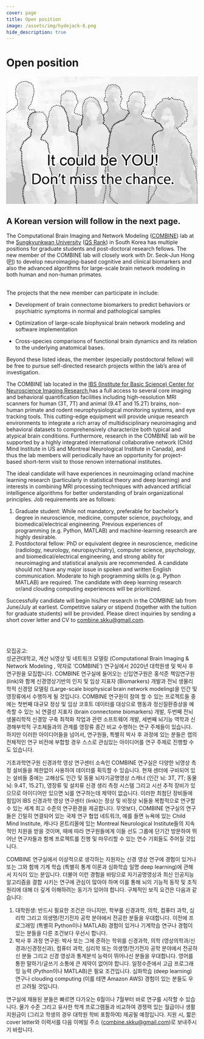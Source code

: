 ```yaml
---
cover: page
title: Open position
image: /assets/img/hydejack-8.png
hide_description: true
---
```


# Open position
![future student](/assets/img/future_students3.jpg)

## A Korean version will follow in the next page.
<div style="text-align:left">The Computational Brain Imaging and Network Modeling (<a href="https://combinelab.net">COMBINE</a>) lab at the <a href="https://www.skku.edu/eng/index.do">Sungkyunkwan University</a> (<a href="https://www.topuniversities.com/universities/sungkyunkwan-universityskku">QS Rank</a>) in South Korea has multiple positions for graduate students and post-doctoral research fellows. The new member of the COMBINE lab will closely work with Dr. Seok-Jun Hong (<a href="https://combinelab.net/resume/">PI</a>) to develop neuroimaging-based cognitive and clinical biomarkers and also the advanced algorithms for large-scale brain network modeling in both human and non-human primates. <br/><br/>

The projects that the new member can participate in include:

- Development of brain connectome biomarkers to predict behaviors or psychiatric symptoms in normal and pathological samples

- Optimization of large-scale biophysical brain network modeling and software implementation

- Cross-species comparisons of functional brain dynamics and its relation to the underlying anatomical bases. 

Beyond these listed ideas, the member (especially postdoctoral fellow) will be free to pursue self-directed research projects within the lab’s area of investigation.<br/>

The COMBINE lab located in the <a href="https://cnir.ibs.re.kr/html/cnir_en/"> IBS (Institute for Basic Science) Center for Neuroscience Imaging Research </A>has a full access to several core imaging and behavioral quantification facilities including high-resolution MRI scanners for human (3T, 7T) and animal (9.4T and 15.2T) brains, non-human primate and rodent neurophysiological monitoring systems, and eye tracking tools. This cutting-edge equipment will provide unique research environments to integrate a rich array of multidisciplinary neuroimaging and behavioral datasets to comprehensively characterize both typical and atypical brain conditions. Furthermore, research in the COMBINE lab will be supported by a highly integrated international collaborative network (Child Mind Institute in US and Montreal Neurological Institute in Canada), and thus the lab members will periodically have an opportunity for project-based short-term visit to those renown international institutes. 

The ideal candidate will have experiences in neuroimaging or/and machine learning research (particularly in statistical theory and deep learning) and interests in combining MRI processing techniques with advanced artificial intelligence algorithms for better understanding of brain organizational principles. Job requirements are as follows: 
1.	Graduate student: While not mandatory, preferable for bachelor’s degree in neuroscience, medicine, computer science, psychology, and biomedical/electrical engineering. Previous experiences of programming (e.g. Python, MATLAB) and machine-learning research are highly desirable. 
2.	Postdoctoral fellow: PhD or equivalent degree in neuroscience, medicine (radiology, neurology, neuropsychiatry), computer science, psychology, and biomedical/electrical engineering, and strong ability for neuroimaging and statistical analysis are recommended. A candidate should not have any major issue in spoken and written English communication. Moderate to high programming skills (e.g. Python MATLAB) are required. The candidate with deep learning research or/and clouding computing experiences will be prioritized. 

Successfully candidate will begin his/her research in the COMBINE lab from June/July at earliest. Competitive salary or stipend (together with the tuition for graduate students) will be provided. Please direct inquiries by sending a short cover letter and CV to combine.skku@gmail.com.</div>
<br/>
<br/>
<div style="text-align:left">모집공고:<br/>
성균관대학교, 계산 뇌영상 및 네트워크 모델링 (Computational Brain Imaging & Network Modeling , 약자로 ‘COMBINE’) 연구실에서 2020년 대학원생 및 박사 후 연구원을 모집합니다. COMBINE 연구실에 들어오는 신입연구원은 홍석준 책임연구원 (link)와 함께 신경영상기반의 인지 및 임상 지표자 (Biomarkers) 개발과 전뇌 생물리학적 신경망 모델링 (Large-scale biophysical brain network modeling)을 인간 및 영장류에서 수행하게 될 것입니다. COMBINE 연구원이 참여 할 수 있는 프로젝트들 중에는 첫번째 대규모 정상 및 임상 코호트 데이터를 대상으로 행동과 정신질환증상을 예측할 수 있는 뇌 연결성 지표자 (brain connectome biomarkers) 개발, 두번째 전뇌 생물리학적 신경망 구축 최적화 작업과 관련 소프트웨어 개발, 세번째 뇌기능 역학과 신경해부학적 구조체들과의 관계를 영장류 종간 비교 수행하는 연구 주제들이 있습니다. 하지만 이러한 아이디어들을 넘어서, 연구원들, 특별히 박사 후 과정에 있는 분들은 랩의 전체적인 연구 비전에 부합할 경우 스스로 관심있는 아이디어를 연구 주제로 진행할 수도 있습니다.

기초과학연구원 신경과학 영상 연구센터 소속인 COMBINE 연구실은 다양한 뇌영상 측정 설비들을 제한없이 사용하여 데이터를 획득할 수 있습니다. 현재 센터에 구비되어 있는 설비들 중에는 고해상도 인간 및 동물 뇌자기공명영상 스캐너 (인간 뇌: 3T, 7T; 동물 뇌: 9.4T, 15.2T), 영장류 및 설치류 신경 생리 측정 시스템 그리고 시선 추적 장비가 있으므로 아이디어만 있으면 뇌를 연구하는데 제약이 없습니다. 이러한 최첨단 장비들에 힘입어 IBS 신경과학 영상 연구센터 (link)는 정상 및 비정상 뇌들을 복합적으로 연구할 수 있는 세계 최고 수준의 연구환경을 제공합니다. 무엇보다, COMBINE 연구실의 연구들은 긴밀히 연결되어 있는 국제 연구 협업 네트워크, 예를 들면 뉴욕에 있는 Child Mind Institute, 캐나다 몬트리올에 있는 Montreal Neurological Institute들의 지속적인 지원을 받을 것이며, 때에 따라 연구원들에게 이들 선도 그룹에 단기간 방문하여 뛰어난 연구자들과 함께 프로젝트를 진행 및 마무리할 수 있는 연수 기회들도 주어질 것입니다. 

COMBINE 연구실에서 이상적으로 생각하는 지원자는 신경 영상 연구에 경험이 있거나 또는 그와 함께 기계 학습 (특별히 통계 이론과 심화학습 일명 deep learning)에 관해서 지식이 있는 분입니다. 더불어 이런 경험을 바탕으로 자기공명영상과 최신 인공지능 알고리즘을 결합 시키는 연구에 관심이 많아야 하며 이를 통해 뇌의 기능적 동작 및 조직 원리에 대해 더 깊게 이해하려는 동기가 있어야 합니다. 구체적인 보직 요건은 다음과 같습니다:
1.	대학원생: 반드시 필요한 조건은 아니지만, 학부를 신경과학, 의학, 컴퓨터 과학, 심리학 그리고 의생명/전기전자 공학 분야에서 전공한 분들을 우대합니다. 이전에 프로그래밍 (특별히 Python이나 MATLAB) 경험이 있거나 기계학습 연구나 경험이 있는 분들을 다른 조건보다 우선시 합니다. 
2.	박사 후 과정 연구원: 박사 또는 그에 준하는 학위를 신경과학, 의학 (영상의학과/신경과/신경정신과), 컴퓨터 과학, 심리학 또는 의생명/전기전자 공학 분야에서 전공하신 분들 그리고 신경 영상과 통계분석 능력이 뛰어나신 분들을 우대합니다. 영어를 통한 말하기/글쓰기 소통에 큰 제약이 없어야 합니다. 일정수준에서 고급 프로그래밍 능력 (Python이나 MATLAB)은 필요 조건입니다. 심화학습 (deep learning) 연구나 clouding computing (이를 테면 Amazon AWS) 경험이 있는 분들도 우선 고려될 것입니다.

연구실에 채용된 분들은 빠르면 다가오는 6월이나 7월부터 바로 연구를 시작할 수 있습니다. 물가 수준 그리고 유사한 학계 프로그램들과 비교하여 경쟁력 있는 월급이나 생활 지원금이 (그리고 학생의 경우 대학원 학비 포함하여) 제공될 예정입니다. 지원 시, 짧은 cover letter와 이력서를 다음 이메일 주소 (combine.skku@gmail.com)로 보내주시기 바랍니다.</div>
